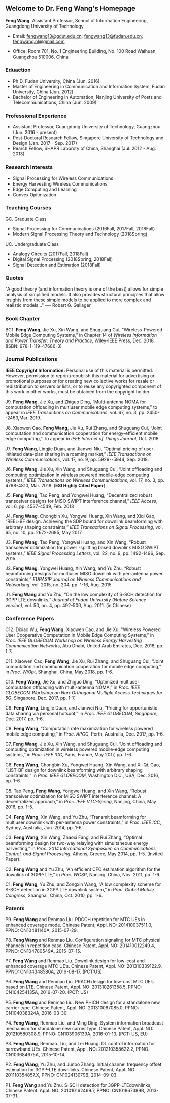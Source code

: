 ## Welcome to Dr. Feng Wang's Homepage

**Feng Wang**, Assistant Professor, School of Information Engineering, Guangdong University of Technology

- Email: fengwang13@gdut.edu.cn; fengwang13@fudan.edu.cn; fengwang.nl@gmail.com 

- Office: Room 701, No. 1 Engineering Building, No. 100 Road Waihuan, Guangzhou 510006, China

### Eduaction ####
- Ph.D, Fudan University, China (Jun. 2016)
- Master of Engineering in Communication and Information System, Fudan University, China (Jun. 2012)
- Bachelor of Engineering in Automation, Nanjing University of Posts and Telecommunications, China (Jun. 2009)

### Professional Experience ###
- Assistant Professor, Guangdong University of Technology, Guangzhou (Jun. 2016 - present)
- Post-Doctoral Research Fellow, Singapore University of Technology and Design (Jan. 2017 - Sep. 2017)
- Rearch Fellow, SHAPR Laboroty of China, Shanghai (Jul. 2012 - Aug. 2013)

### Research Interests
- Signal Processing for Wireless Communications
- Energy Harvesting Wireless Communications
- Edge Computing and Learning
- Convex Opitmization

### Teaching Courses
GC. Graduate Class
- Signal Processing for Communications (2016Fall, 2017Fall, 2018Fall) 
- Modern Signal Processing Theory and Technology (2018Spring)

UC. Undergraduate Class
- Analogy Circuits (2017Fall, 2018Fall) 
- Digital Signal Processing (2018Spring, 2018Fall)
- Signal Detection and Estimation (2018Fall)

### Quotes
"A good theory (and information theory is one of the best) allows for simple analysis of simplified models. It also provides structural principles that allow insights from these simple models to be applied to more complex and realistic models..."     --- Robert G. Gallager

### Book Chapter
BC1. **Feng Wang**, Jie Xu, Xin Wang, and Shuguang Cui, “Wireless-Powered Mobile Edge Computing Systems,” in Chapter 14 of *Wireless Information and Power Transfer: Theory and Practice*, Wiley-IEEE Press, Dec. 2018. (ISBN: 978-1-119-47686-3)

### Journal Publications
**IEEE Copyright Information:** Personal use of this material is permitted. However, permission to reprint/republish this material for advertising or promotional purposes or for creating new collective works for resale or redistribution to servers or lists, or to reuse any copyrighted component of this work in other works, must be obtained from the copyright holder.

J9. **Feng Wang**, Jie Xu, and Zhiguo Ding, “Multi-antenna NOMA for computation offloading in multiuser mobile edge computing systems,” to appear in *IEEE Transactions on Communications*, vol. 67, no. 3, pp. 2450--2463,Mar. 2019. 

J8. Xiaowen Cao, **Feng Wang**, Jie Xu, Rui Zhang, and Shuguang Cui, “Joint computation and communication cooperation
for energy-efficient mobile edge computing,” To appear in *IEEE Internet of Things Journal*, Oct. 2018. 

J7. **Feng Wang**, Lingjie Duan, and Jianwei Niu, “Optimal pricing of user-initiated data-plan sharing in a roaming market,” *IEEE Transactions on Wireless Communications*, vol. 17, no. 9, pp. 5929--5944, Sep. 2018. 

J6. **Feng Wang**, Jie Xu, Xin Wang, and Shuguang Cui, “Joint offloading and computing optimization in wireless powered mobile-edge computing systems,” *IEEE Transactions on Wireless Communications*, vol. 17, no. 3, pp. 4798-4810, Mar. 2018. (**ESI Highly Cited Paper**)

J5. **Feng Wang**, Tao Peng, and Yongwei Huang, “Decentralized robust transceiver designs for MISO SWIPT interference channel,” *IEEE Access*, vol. 6, pp. 4537-4549, Feb. 2018

J4. **Feng Wang**, Chongbin Xu, Yongwei Huang, Xin Wang, and Xiqi Gao, “REEL-BF design: Achieving the SDP bound for downlink beamforming with arbitrary shaping constraints,” *IEEE Transactions on Signal Processing*, vol. 65, no. 10, pp. 2672-2685, May 2017.

J3. **Feng Wang**, Tao Peng, Yongwei Huang, and Xin Wang, “Robust transceiver optimization for power -splitting based downlink MISO SWIPT systems,” *IEEE Signal Processing Letters*, vol. 22, no. 9, pp. 1492-1496, Sep. 2015.

J2. **Feng Wang**, Yongwei Huang, Xin Wang, and Yu Zhu, “Robust beamforming designs for multiuser MISO downlink with per-antenna power constraints,” *EURASIP Journal on Wireless Communications and Networking*, vol. 2015, no. 204, pp. 1-16, Aug. 2015.

J1. **Feng Wang** and Yu Zhu, “On the low complexity of S-SCH detection for 3GPP LTE downlinks,” *Journal of Fudan University (Nature Science version)*, vol. 50, no. 4, pp. 492-500, Aug. 2011. (in Chinese)

### Conference Papers
C12.	Dixiao Wu, **Feng Wang**, Xiaowen Cao, and Jie Xu, "Wireless Powered User Cooperative Computation in Mobile Edge Computing Systems," in *Proc. IEEE GLOBECOM Workshop on Wireless Energy Harvesting Communication Networks*, Abu Dhabi, United Arab Emirates, Dec. 2018, pp. 1-7.

C11. Xiaowen Cao, **Feng Wang**, Jie Xu, Rui Zhang, and Shuguang Cui, “Joint computation and communication cooperation for mobile edge computing,” in *Proc. WiOpt*, Shanghai, China, May 2018, pp. 1-6.

C10.	**Feng Wang**, Jie Xu, and Zhiguo Ding, “Optimized multiuser computation offloading with multi-antenna NOMA,” in *Proc. IEEE GLOBECOM Workshop on Non-Orthogonal Multiple Access Techniques for 5G*, Singapore, Dec. 2017, pp. 1-7.

C9.	**Feng Wang**, Lingjie Duan, and Jianwei Niu, “Pricing for opportunistic data sharing via personal hotspot,” in *Proc. IEEE GLOBECOM, Singapore*, Dec. 2017, pp. 1-6.

C8.	**Feng Wang**, “Computation rate maximization for wireless powered mobile edge computing,” in *Proc. APCC*, Perth, Australia, Dec. 2017, pp. 1-6.

C7.	**Feng Wang**, Jie Xu, Xin Wang, and Shuguang Cui, “Joint offloading and computing optimization in wireless powered mobile-edge computing systems,” in *Proc. IEEE ICC*, Paris, France, May 2017, pp. 1-6.

C6.	**Feng Wang**, Chongbin Xu, Yongwei Huang, Xin Wang, and Xi-Qi. Gao, “LiST-BF design for downlink beamforming with arbitrary shaping constraints,” in *Proc. IEEE GLOBECOM*, Washington D.C., USA, Dec. 2016, pp. 1-6.

C5.	Tao Peng, **Feng Wang**, Yongwei Huang, and Xin Wang, “Robust transceiver optimization for MISO SWIPT interference channel: A decentralized approach,” in *Proc. IEEE VTC-Spring*, Nanjing, China, May 2016, pp. 1-5.

C4.	**Feng Wang**, Xin Wang, and Yu Zhu, “Transmit beamforming for multiuser downlink with per-antenna power constraints,” in *Proc. IEEE ICC*, Sydney, Australia, Jun. 2014, pp. 1-6. 

C3.	**Feng Wang**, Xin Wang, Zhaoxi Fang, and Rui Zhang, “Optimal beamforming design for two-way relaying with simultaneous energy harvesting,” in *Proc. 2014 International Symposium on Communications, Control, and Signal Processing*, Athens, Greece, May 2014, pp. 1-5. (Invited Paper). 

C2.	**Feng Wang** and Yu Zhu, “An efficient CFO estimation algorithm for the downlink of 3GPP-LTE,” in *Proc. WCSP*, Nanjing, China, Nov. 2011, pp. 1-6. 

C1.	**Feng Wang**, Yu Zhu, and Zongxin Wang, “A low complexity scheme for S-SCH detection in 3GPP LTE downlink system,” in *Proc. Global Mobile Congress*, Shanghai, China, Oct. 2010, pp. 1-6.

### Patents
P9.	**Feng Wang** and Renmao Liu. PDCCH repetition for MTC UEs in enhanced coverage mode. Chinese Patent, Appl. NO: 201410037511.0, PPNO: CN10481140A, 2015-07-29.

P8.	**Feng Wang** and Renmao Liu. Configuration signaling for MTC physical channels in repetition case. Chinese Patent, Appl. NO: 201410012249.4, PPNO: CN104780549A, 2015-07-15.

P7.	**Feng Wang** and Renmao Liu. Downlink design for low-cost and enhanced coverage MTC UE’s. Chinese Patent, Appl. NO: 201310339122.9, PPNO: CN104348580A, 2016-08-17. (PCT:US)

P6.	**Feng Wang** and Renmao Liu. PRACH design for low-cost MTC UE’s based on LTE. Chinese Patent, Appl. NO: 201310261358.5, PPNO: CN104254135A, 2016-07-20. (PCT: US)

P5.	**Feng Wang** and Renmao Liu. New PHICH design for a standalone new carrier type. Chinese Patent, Appl. NO: 201310067085.0, PPNO: CN104038324A, 2016-03-30.

P4.	**Feng Wang**, Renmao Liu, and Ming Ding. System information broadcast mechanism for standalone new carrier type. Chinese Patent, Appl. NO: 201210580308.9, PPNO: CN103906139A, 2016-01-13. (PCT: US, EU)

P3. **Feng Wang**, Renmao. Liu, and Lei Huang. DL control information for narrowband UEs. Chinese Patent, Appl. NO: 201210358622.2, PPNO: CN103684675A, 2015-10-14.

P2.	**Feng Wang**, Yu Zhu, and Junbo Zhang. Initial channel frequency offset estimation for 3GPP-LTE downlinks. Chinese Patent, Appl. NO: 201110354857.X, PPNO: CN102413079B, 2014-09-03. 

P1.	**Feng Wang** and Yu Zhu. S-SCH detection for 3GPP-LTEdownlinks, Chinese Patent. Appl. NO: 201010162469.7, PPNO: CN101867389B, 2013-07-31.

